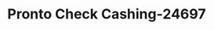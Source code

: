 ---
f_zip-code: 76903
f_state-code: TX
title: Pronto Check Cashing-24697
f_phone: 325-657-0336
f_city-only: San Angelo
f_address: 1527 Pulliam Street San Angelo
f_location-unique-id: '24697'
slug: pronto-check-cashing-24697
updated-on: '2024-05-30T13:46:58.046Z'
created-on: '2024-05-30T13:36:59.803Z'
published-on: '2024-05-30T13:54:32.469Z'
f_city-state: cms/city/san-angelo-tx.md
f_company: cms/company/pronto-check-cashing.md
f_state: cms/state/texas.md
layout: '[payday-loan].html'
tags: payday-loan
---
